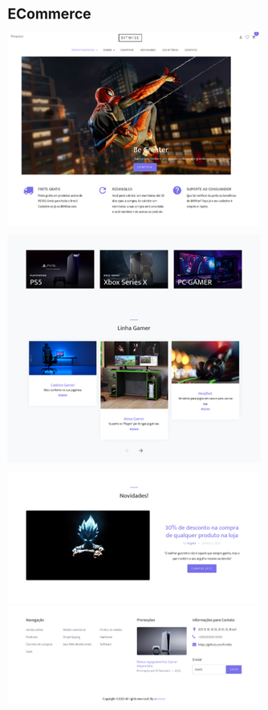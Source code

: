 # ECommerce

 ![alt text](https://github.com/FireXtz/ECommerce/blob/main/src/main/resources/static/images/GreaterWallpaper.png)
 
 ![alt text](https://github.com/FireXtz/ECommerce/blob/main/src/main/resources/static/images/ReadMEIMga2.png)
  
 ![alt text](https://github.com/FireXtz/ECommerce/blob/main/src/main/resources/static/images/ReadMe3.png)
